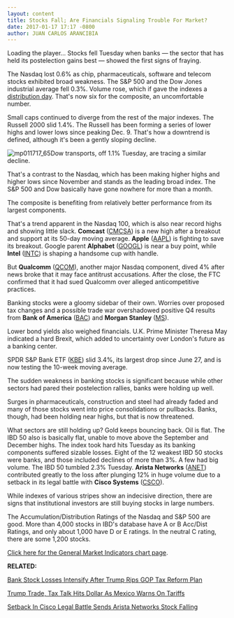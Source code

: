 ```yaml
---
layout: content
title: Stocks Fall; Are Financials Signaling Trouble For Market?
date: 2017-01-17 17:17 -0800
author: JUAN CARLOS ARANCIBIA
---
```






Loading the player...
Stocks fell Tuesday when banks — the sector that has held its postelection gains best — showed the first signs of fraying.


The Nasdaq lost 0.6% as chip, pharmaceuticals, software and telecom stocks exhibited broad weakness. The S&P 500 and the Dow Jones industrial average fell 0.3%. Volume rose, which if gave the indexes a [distribution day](http://education.investors.com/lesson.aspx?id=735759&sourceid=735764). That's now six for the composite, an uncomfortable number.


Small caps continued to diverge from the rest of the major indexes. The Russell 2000 slid 1.4%. The Russell has been forming a series of lower highs and lower lows since peaking Dec. 9. That's how a downtrend is defined, although it's been a gently sloping decline.


![mp011717_65](https://www.investors.com/wp-content/uploads/2017/01/MP011717_65-194x300.png)Dow transports, off 1.1% Tuesday, are tracing a similar decline.


That's a contrast to the Nasdaq, which has been making higher highs and higher lows since November and stands as the leading broad index. The S&P 500 and Dow basically have gone nowhere for more than a month.


The composite is benefiting from relatively better performance from its largest components.


That's a trend apparent in the Nasdaq 100, which is also near record highs and showing little slack. **Comcast** ([CMCSA](https://research.investors.com/quote.aspx?symbol=CMCSA)) is a new high after a breakout and support at its 50-day moving average. **Apple** ([AAPL](https://research.investors.com/quote.aspx?symbol=AAPL)) is fighting to save its breakout. Google parent **Alphabet** ([GOOGL](https://research.investors.com/quote.aspx?symbol=GOOGL)) is near a buy point, while **Intel** ([INTC](https://research.investors.com/quote.aspx?symbol=INTC)) is shaping a handsome cup with handle.


But **Qualcomm** ([QCOM](https://research.investors.com/quote.aspx?symbol=QCOM)), another major Nasdaq component, dived 4% after news broke that it may face antitrust accusations. After the close, the FTC confirmed that it had sued Qualcomm over alleged anticompetitive practices.


Banking stocks were a gloomy sidebar of their own. Worries over proposed tax changes and a possible trade war overshadowed positive Q4 results from **Bank of America** ([BAC](https://research.investors.com/quote.aspx?symbol=BAC)) and **Morgan Stanley** ([MS](https://research.investors.com/quote.aspx?symbol=MS)).


Lower bond yields also weighed financials. U.K. Prime Minister Theresa May indicated a hard Brexit, which added to uncertainty over London's future as a banking center.


SPDR S&P Bank ETF ([KBE](https://research.investors.com/quote.aspx?symbol=KBE)) slid 3.4%, its largest drop since June 27, and is now testing the 10-week moving average.


The sudden weakness in banking stocks is significant because while other sectors had pared their postelection rallies, banks were holding up well.


Surges in pharmaceuticals, construction and steel had already faded and many of those stocks went into price consolidations or pullbacks. Banks, though, had been holding near highs, but that is now threatened.


What sectors are still holding up? Gold keeps bouncing back. Oil is flat. The IBD 50 also is basically flat, unable to move above the September and December highs. The index took hard hits Tuesday as its banking components suffered sizable losses. Eight of the 12 weakest IBD 50 stocks were banks, and those included declines of more than 3%. A few had big volume. The IBD 50 tumbled 2.3% Tuesday. **Arista Networks** ([ANET](https://research.investors.com/quote.aspx?symbol=ANET)) contributed greatly to the loss after plunging 12% in huge volume due to a setback in its legal battle with **Cisco Systems** ([CSCO](https://research.investors.com/quote.aspx?symbol=CSCO)).


While indexes of various stripes show an indecisive direction, there are signs that institutional investors are still buying stocks in large numbers.


The Accumulation/Distribution Ratings of the Nasdaq and S&P 500 are good. More than 4,000 stocks in IBD's database have A or B Acc/Dist Ratings, and only about 1,000 have D or E ratings. In the neutral C rating, there are some 1,200 stocks.


[Click here for the General Market Indicators chart page](https://www.investors.com/wp-content/uploads/2017/01/IBD1701153321GMI.pdf).


**RELATED:**


[Bank Stock Losses Intensify After Trump Rips GOP Tax Reform Plan](https://www.investors.com/news/trading-lifts-morgan-stanleys-q4-but-trump-helps-sink-shares/)


[Trump Trade, Tax Talk Hits Dollar As Mexico Warns On Tariffs](https://www.investors.com/news/trump-talk-hits-dollar-as-mexico-warns-on-tariffs/)


[Setback In Cisco Legal Battle Sends Arista Networks Stock Falling](https://www.investors.com/news/technology/setback-in-cisco-legal-battle-sends-arista-stock-down/?yptr=yahoo)


 


 


 




